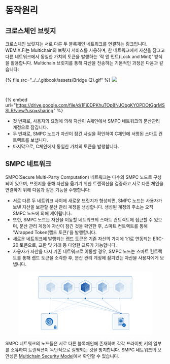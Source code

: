 # 동작원리

## 크로스체인 브릿지

크로스체인 브릿지는 서로 다른 두 블록체인 네트워크를 연결하는 링크입니다. WEMIX.Fi는 Multichain의 브릿지 서비스를 사용하며, 한 네트워크에서 자산을 잠그고 다른 네트워크에서 동일한 가치의 토큰을 발행하는 '락 앤 민트(Lock and Mint)' 방식을 활용합니다. Multichain 브릿지를 통해 자산을 전송하는 기본적인 과정은 다음과 같습니다:

{% file src="../../.gitbook/assets/Bridge (2).gif" %}
![](Bridge.gif)

<figure><img src="../../.gitbook/assets/Bridge (2).gif" alt=""><figcaption></figcaption></figure>

{% embed url="https://drive.google.com/file/d/1Fi0DPKhuTOp8NJObgKYOPDOtGgrMSSLR/view?usp=sharing" %}

* 첫 번째로, 사용자의 요청에 의해 자산이 A체인에서 SMPC 네트워크의 분산관리 계정으로 잠깁니다.
* 두 번째로, SMPC 노드가 자산이 잠긴 사실을 확인하여 C체인에 서명된 스마트 컨트랙트를 보냅니다.
* 마지막으로, C체인에서 동일한 가치의 토큰을 발행합니다.

## SMPC 네트워크

SMPC(Secure Multi-Party Computation) 네트워크는 다수의 SMPC 노드로 구성되어 있으며, 브릿지를 통해 자산을 옮기기 위한 트랜잭션을 검증하고 서로 다른 체인을 연결하기 위해 다음과 같은 기능을 수행합니다:

* 서로 다른 두 네트워크 사이에 새로운 브릿지가 형성되면, SMPC 노드는 사용자가 보낸 자산을 보관할 분산 관리 계정을 생성합니다. 생성된 계정의 주소는 오직 SMPC 노드에 의해 제어됩니다.
* 또한, SMPC 노드는 자산을 이동할 네트워크의 스마트 컨트랙트에 접근할 수 있으며, 분산 관리 계정에 자산이 잠긴 것을 확인한 후, 스마트 컨트랙트를 통해 'Wrapped Token(랩드 토큰)'을 발행합니다.
* 새로운 네트워크에 발행되는 랩드 토큰은 기존 자산의 가치에 1:1로 연동되는 ERC-20 토큰으로, 교환 및 거래 등 다양한 교류가 가능합니다.
* 사용자가 자산을 다시 기존 네트워크로 이동할 경우, SMPC 노드는 스마트 컨트랙트를 통해 랩드 토큰을 소각한 후, 분산 관리 계정에 잠겨있는 자산을 사용자에게 보냅니다.

<figure><img src="../../.gitbook/assets/04_SMPC.png" alt=""><figcaption></figcaption></figure>

SMPC 네트워크의 노드들은 서로 다른 블록체인에 존재하며 각각 프라이빗 키의 일부를 소유하여 트랜잭션이 독단적으로 실행되는 것을 방지합니다. SMPC 네트워크의 보안성은 [Multichain Security Model](https://docs.multichain.org/getting-started/security/security-model)에서 확인할 수 있습니다.

